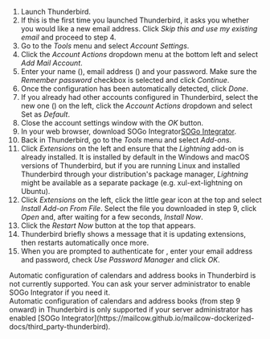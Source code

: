 <ol>
<li>
  Launch Thunderbird.
</li>
<li>
  If this is the first time you launched Thunderbird, it asks you whether you would like a new email address. Click <i>Skip this and use my existing email</i> and proceed to step 4.
</li>
<li>
  Go to the <i>Tools</i> menu and select <i>Account Settings</i>.
</li>
<li>
  Click the <i>Account Actions</i> dropdown menu at the bottom left and select <i>Add Mail Account</i>.
</li>
<li>
  Enter your name<span class="client_variables_available"> (<code><span class="client_var_name"></span></code>)</span>, email address<span class="client_variables_available"> (<code><span class="client_var_email"></span></code>)</span> and your password. Make sure the <i>Remember password</i> checkbox is selected and click <i>Continue</i>.
</li>
<li>
  Once the configuration has been automatically detected, click <i>Done</i>.
</li>
<li>
  If you already had other accounts configured in Thunderbird, select the new one<span class="client_variables_available"> (<code><span class="client_var_email"></span></code>)</span> on the left, click the <i>Account Actions</i> dropdown and select Set as <i>Default</i>.
</li>
<li>
  Close the account settings window with the <i>OK</i> button.
</li>
<li class="client_integrator_enabled">
  In your web browser, download <span class="client_variables_unavailable">SOGo Integrator</span><span class="client_variables_available"><a class="client_var_integrator_link" href="/thunderbird-plugins/sogo-integrator-__VERSION__-__DOMAIN__.xpi">SOGo Integrator</a></span>.
</li>
<li class="client_integrator_enabled">
  Back in Thunderbird, go to the <i>Tools</i> menu and select <i>Add-ons</i>.
</li>
<li class="client_integrator_enabled">
  Click <i>Extensions</i> on the left and ensure that the <i>Lightning</i> add-on is already installed. It is installed by default in the Windows and macOS versions of Thunderbird, but if you are running Linux and installed Thunderbird through your distribution's package manager, <i>Lightning</i> might be available as a separate package (e.g. xul-ext-lightning on Ubuntu).
</li>
<li class="client_integrator_enabled">
  Click <i>Extensions</i> on the left, click the little gear icon at the top and select <i>Install Add-on From File</i>. Select the file you downloaded in step 9, click <i>Open</i> and, after waiting for a few seconds, <i>Install Now</i>.
</li>
<li class="client_integrator_enabled">
  Click the <i>Restart Now</i> button at the top that appears.
</li>
<li class="client_integrator_enabled">
  Thunderbird briefly shows a message that it is updating extensions, then restarts automatically once more.
</li>
<li class="client_integrator_enabled">
  When you are prompted to authenticate<span class="client_variables_available"> for <code><span class="client_var_host"></span><span class="client_var_port"></span></code></span>, enter your email address and password, check <i>Use Password Manager</i> and click <i>OK</i>.
</li>
</ol>

<div class="client_integrator_disabled client_variables_available" markdown="1">
Automatic configuration of calendars and address books in Thunderbird is not currently supported.
      You can ask your server administrator to enable SOGo Integrator if you need it.
</div>

<div class="client_variables_unavailable" markdown="1">
Automatic configuration of calendars and address books (from step 9 onward) in Thunderbird is only supported if your server administrator has enabled [SOGo Integrator](https://mailcow.github.io/mailcow-dockerized-docs/third_party-thunderbird).
</div>
